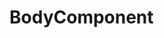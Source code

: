<!-- generated by markdown-notes-tree -->

# BodyComponent

<!-- optional markdown-notes-tree directory description starts here -->

<!-- optional markdown-notes-tree directory description ends here -->


